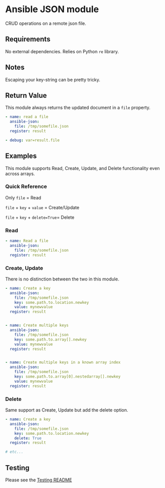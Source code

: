 # Ansible JSON module

CRUD operations on a remote json file.

## Requirements

No external dependencies. Relies on Python `re` library.

## Notes

Escaping your key-string can be pretty tricky.

## Return Value

This module always returns the updated document in a `file` property.
```yaml
- name: read a file
  ansible-json:
    file: /tmp/somefile.json
  register: result

- debug: var=result.file
```

## Examples

This module supports Read, Create, Update, and Delete functionality even across arrays.

### Quick Reference

Only `file` = Read

`file` + `key` + `value` = Create/Update

`file` + `key` + `delete=True`= Delete

### Read

```yaml
- name: Read a file
  ansible-json:
    file: /tmp/somefile.json
  register: result
```

### Create, Update

There is no distinction between the two in this module.

```yaml
- name: Create a key
  ansible-json:
    file: /tmp/somefile.json
    key: some.path.to.location.newkey
    value: mynewvalue
  register: result


- name: Create multiple keys
  ansible-json:
    file: /tmp/somefile.json
    key: some.path.to.array[].newkey
    value: mynewvalue
  register: result


- name: Create multiple keys in a known array index
  ansible-json:
    file: /tmp/somefile.json
    key: some.path.to.array[0].nestedarray[].newkey
    value: mynewvalue
  register: result
```

### Delete

Same support as Create, Update but add the delete option.

```yaml
- name: Create a key
  ansible-json:
    file: /tmp/somefile.json
    key: some.path.to.location.newkey
    delete: True
  register: result

# etc...

```


## Testing

Please see the [Testing README](tests/README.md)
